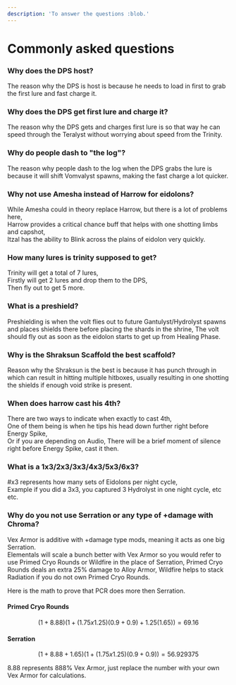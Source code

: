 ```yaml
---
description: 'To answer the questions :blob.'
---
```


# Commonly asked questions

### Why does the DPS host?

The reason why the DPS is host is because he needs to load in first to grab the first lure and fast charge it.

### Why does the DPS get first lure and charge it?

The reason why the DPS gets and charges first lure is so that way he can speed through the Teralyst without worrying about speed from the Trinity.

### Why do people dash to "the log"?

The reason why people dash to the log when the DPS grabs the lure is because it will shift Vomvalyst spawns, making the fast charge a lot quicker.

### Why not use Amesha instead of Harrow for eidolons?

While Amesha could in theory replace Harrow, but there is a lot of problems here,  
Harrow provides a critical chance buff that helps with one shotting limbs and capshot,  
Itzal has the ability to Blink across the plains of eidolon very quickly.

### How many lures is trinity supposed to get?

Trinity will get a total of 7 lures,  
Firstly will get 2 lures and drop them to the DPS,   
Then fly out to get 5 more.

### What is a preshield?

Preshielding is when the volt flies out to future Gantulyst/Hydrolyst spawns and places shields there before placing the shards in the shrine, The volt should fly out as soon as the eidolon starts to get up from Healing Phase.

### Why is the Shraksun Scaffold the best scaffold?

Reason why the Shraksun is the best is because it has punch through in which can result in hitting multiple hitboxes, usually resulting in one shotting the shields if enough void strike is present.

### When does harrow cast his 4th?

There are two ways to indicate when exactly to cast 4th,  
One of them being is when he tips his head down further right before Energy Spike,  
Or if you are depending on Audio, There will be a brief moment of silence right before Energy Spike, cast it then.

### What is a 1x3/2x3/3x3/4x3/5x3/6x3?

\#x3 represents how many sets of Eidolons per night cycle,  
Example if you did a 3x3, you captured 3 Hydrolyst in one night cycle, etc etc.

### Why do you not use Serration or any type of +damage with Chroma?

Vex Armor is additive with +damage type mods, meaning it acts as one big Serration.  
Elementals will scale a bunch better with Vex Armor so you would refer to use Primed Cryo Rounds or Wildfire in the place of Serration, Primed Cryo Rounds deals an extra 25% damage to Alloy Armor, Wildfire helps to stack Radiation if you do not own Primed Cryo Rounds.  
  
Here is the math to prove that PCR does more then Serration.

####  Primed Cryo Rounds

$$
(1 + 8.88)(1 + (1.75x1.25)(0.9+0.9)+ 1.25(1.65)) = 69.16
$$

#### Serration

$$
(1 + 8.88 + 1.65)(1 + (1.75x1.25)(0.9+0.9)) = 56.929375
$$

  
8.88 represents 888% Vex Armor, just replace the number with your own Vex Armor for calculations.


